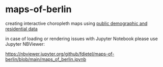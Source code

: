 # maps-of-berlin
creating interactive choropleth maps using [public demographic and residential data](https://daten.berlin.de)

in case of loading or rendering issues with Jupyter Notebook please use Jupyter NBViewer:

https://nbviewer.jupyter.org/github/fdietel/maps-of-berlin/blob/main/maps_of_berlin.ipynb
